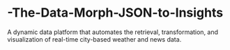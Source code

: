 # -The-Data-Morph-JSON-to-Insights
A dynamic data platform that automates the retrieval, transformation, and visualization of real-time city-based weather and news data.

